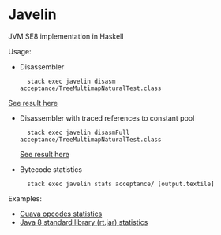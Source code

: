 Javelin
=======
JVM SE8 implementation in Haskell

Usage:
* Disassembler

        stack exec javelin disasm acceptance/TreeMultimapNaturalTest.class
 <a href="https://gist.github.com/antonlogvinenko/9a6dcc4dbabe0acef90df3a7f9fd7d0b" target="_blank">See result here</a>

* Disassembler with traced references to constant pool

        stack exec javelin disasmFull acceptance/TreeMultimapNaturalTest.class
  <a href="https://gist.github.com/antonlogvinenko/cdc157a251efe965b9af2244ba41fcf6" target="_blank">See result here</a>

* Bytecode statistics

        stack exec javelin stats acceptance/ [output.textile]
 Examples:
 * <a href="https://gist.github.com/antonlogvinenko/a9d8f813b4ceb4eebf1ebec598882f2a" target="_blank">Guava opcodes statistics</a>
 * <a href="https://gist.github.com/antonlogvinenko/e5461abdd1431c231a6a8e7734c04a05" target="_blank">Java 8 standard library (rt.jar) statistics</a>